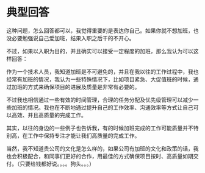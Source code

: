 # 典型回答


这种问题，怎么回答都可以，我觉得重要的是表达你自己。如果你就不想加班，也没必要勉强说自己爱加班，结果入职之后干的不开心。



不过，如果以入职为目的，并且确实可以接受一定程度的加班，那么我认为可以这样回答：



作为一个技术人员，我知道加班是不可避免的，并且在我以往的工作过程中，我也经常有加班的情况，我认为一些特殊情况下，比如项目紧急、大促值班的时候，通过加班的方式来确保项目的进展及质量是非常有必要的。



不过我也相信通过一些有效的时间管理，合理的任务分配及优先级管理可以减少一些加班的情况。我也在不断地通过提升自己的工作效率、沟通效率等方式让自己可以高效、并且高质量的完成工作。



其实，以往的身边的一些例子也告诉我，有的时候加班完成的工作可能质量并不特别高，在工作中保持专注才能让我们高质量的完成工作。



当然，我不知道贵公司的文化是怎么样的，如果公司有加班的文化和政策的话，我也会积极配合，和同事们更好的合作，用最佳的方式确保项目按时、高质量如期交付。（只要给钱都好说。。。。狗头。。。）

